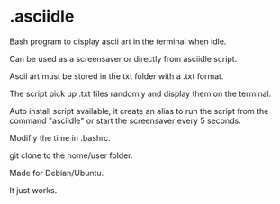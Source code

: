 # .asciidle
Bash program to display ascii art in the terminal when idle.

Can be used as a screensaver or directly from asciidle script.

Ascii art must be stored in the txt folder with a .txt format.

The script pick up .txt files randomly and display them on the terminal.

Auto install script available, it create an alias to run the script from the command "asciidle" or start the screensaver every 5 seconds.

Modifiy the time in .bashrc.

git clone to the home/user folder.

Made for Debian/Ubuntu.

It just works.
